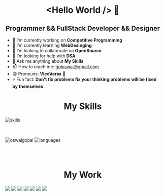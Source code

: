 <h1 align="center"> &ltHello World /&gt 👋</h1>
<h2 align="center">Programmer && FullStack Developer && Designer </h2>
<!-- <img src="https://komarev.com/ghpvc/?username=oswalgopal"/> -->

- 🔭 I’m currently working on **Competitive Programming**
- 🌱 I’m currently learning **WebDesinging**
- 👯 I’m looking to collaborate on **OpenSource**
- 🤔 I’m looking for help with **DSA**
- 💬 Ask me anything about **My Skills**
- 📫 How to reach me: <a href="mailto:gploswal@gmail.com">gploswal@gmail.com</a>
- 😄 Pronouns: **ViceVersa** 🤪
- ⚡ Fun fact: **Don't fix problems fix your thinking problems will be fixed by themselves**

<h1 align="center"> My Skills </h1>
<img align="top" src="./Skills.png"
    alt="skills"/>
<br />
<br />
<br />
<p>
    <img align="top" src="https://github-readme-stats.vercel.app/api?username=oswalgopal&layout=compact&hide=html&theme=jolly&count_private=true&show_icons=true"
    alt="oswalgopal"/>
    <img align="top" src="https://github-readme-stats.vercel.app/api/top-langs/?username=oswalgopal&theme=jolly&count_private=true&show_icons=true" alt="languages">
</p>

<br />
<br />
<h1 align="center"> My Work </h1>
<img src="https://github-readme-stats.vercel.app/api/pin/?username=oswalgopal&repo=LazyCoder&theme=dark" />
<img src="https://github-readme-stats.vercel.app/api/pin/?username=oswalgopal&repo=Bing-Search-Engine-In-React&theme=dark" />
<img src="https://github-readme-stats.vercel.app/api/pin/?username=oswalgopal&repo=flaskApp&theme=dark" />
<img src="https://github-readme-stats.vercel.app/api/pin/?username=oswalgopal&repo=SMS-auto-Reader-in-ionic-&theme=dark" />
<img src="https://github-readme-stats.vercel.app/api/pin/?username=oswalgopal&repo=get-Github-Detail&theme=dark" />
<img src="https://github-readme-stats.vercel.app/api/pin/?username=oswalgopal&repo=voice-to-text-react-native&theme=dark" />
<img src="https://github-readme-stats.vercel.app/api/pin/?username=oswalgopal&repo=lets_share-react-native&theme=dark" />

